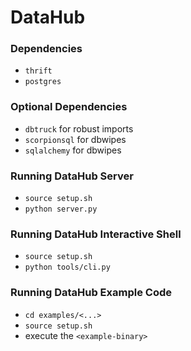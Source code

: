 DataHub
=======
### Dependencies
* `thrift`
* `postgres`


### Optional Dependencies 
* `dbtruck` for robust imports
* `scorpionsql` for dbwipes
* `sqlalchemy` for dbwipes

### Running DataHub Server
* `source setup.sh`
* `python server.py`


### Running DataHub Interactive Shell
* `source setup.sh`
* `python tools/cli.py`

### Running DataHub Example Code
* `cd examples/<...>`
* `source setup.sh`
* execute the `<example-binary>`
